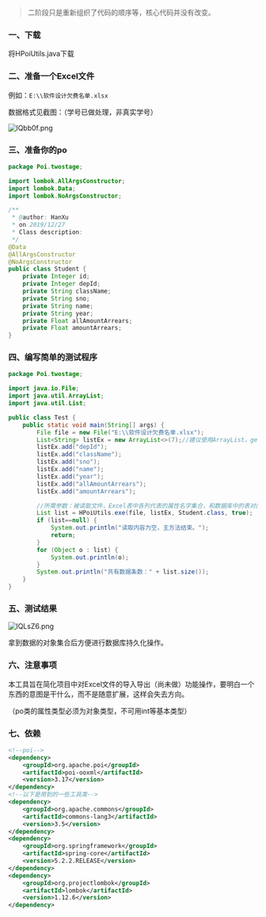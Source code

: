 > 二阶段只是重新组织了代码的顺序等，核心代码并没有改变。 


### 一、下载

将HPoiUtils.java下载

### 二、准备一个Excel文件

例如：`E:\\软件设计欠费名单.xlsx`

数据格式见截图：（学号已做处理，非真实学号）

![lQbb0f.png](https://s2.ax1x.com/2019/12/30/lQbb0f.png)

### 三、准备你的po

```java
package Poi.twostage;

import lombok.AllArgsConstructor;
import lombok.Data;
import lombok.NoArgsConstructor;

/**
 * @author: HanXu
 * on 2019/12/27
 * Class description:
 */
@Data
@AllArgsConstructor
@NoArgsConstructor
public class Student {
    private Integer id;
    private Integer depId;
    private String className;
    private String sno;
    private String name;
    private String year;
    private Float allAmountArrears;
    private Float amountArrears;
}
```

### 四、编写简单的测试程序

```java
package Poi.twostage;

import java.io.File;
import java.util.ArrayList;
import java.util.List;

public class Test {
    public static void main(String[] args) {
        File file = new File("E:\\软件设计欠费名单.xlsx");
        List<String> listEx = new ArrayList<>(7);//建议使用ArrayList，get(i)操作更快
        listEx.add("depId");
        listEx.add("className");
        listEx.add("sno");
        listEx.add("name");
        listEx.add("year");
        listEx.add("allAmountArrears");
        listEx.add("amountArrears");

        //所需参数：被读取文件，Excel表中各列代表的属性名字集合，和数据库中的表对应的javabean，Excel文件是否含有表头
        List list = HPoiUtils.exe(file, listEx, Student.class, true);
        if (list==null) {
            System.out.println("读取内容为空，主方法结束。");
            return;
        }
        for (Object o : list) {
            System.out.println(o);
        }
        System.out.println("共有数据条数：" + list.size());
    }
}
```

### 五、测试结果

![lQLsZ6.png](https://s2.ax1x.com/2019/12/30/lQLsZ6.png)

拿到数据的对象集合后方便进行数据库持久化操作。

### 六、注意事项

本工具旨在简化项目中对Excel文件的导入导出（尚未做）功能操作，要明白一个东西的意图是干什么，而不是随意扩展，这样会失去方向。

（po类的属性类型必须为对象类型，不可用int等基本类型）

### 七、依赖

```xml
<!--poi-->
<dependency>
    <groupId>org.apache.poi</groupId>
    <artifactId>poi-ooxml</artifactId>
    <version>3.17</version>
</dependency>
<!--以下是用到的一些工具类-->
<dependency>
    <groupId>org.apache.commons</groupId>
    <artifactId>commons-lang3</artifactId>
    <version>3.5</version>
</dependency>
<dependency>
    <groupId>org.springframework</groupId>
    <artifactId>spring-core</artifactId>
    <version>5.2.2.RELEASE</version>
</dependency>
<dependency>
    <groupId>org.projectlombok</groupId>
    <artifactId>lombok</artifactId>
    <version>1.12.6</version>
</dependency>
```



